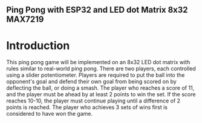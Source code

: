 ## Ping Pong with ESP32 and LED dot Matrix 8x32 MAX7219
# Introduction
This ping pong game will be implemented on an 8x32 LED dot matrix with rules similar to real-world ping pong. There are two players, each controlled using a slider potentiometer. Players are required to put the ball into the opponent's goal and defend their own goal from being scored on by deflecting the ball, or doing a smash. The player who reaches a score of 11, and the player must be ahead by at least 2 points to win the set. If the score reaches 10-10, the player must continue playing until a difference of 2 points is reached. The player who achieves 3 sets of wins first is considered to have won the game.
